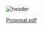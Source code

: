 ![header](https://capsule-render.vercel.app/api?type=transparent&color=auto&fontColor=E88245&section=header&text=KBL%20팀%20추천서비스&fontSize=60&fontAlign=50)

[Proposal.pdf](https://github.com/WhatsYourTEAM/.github/files/10013646/BI.2nd.proposal.1.pdf)


